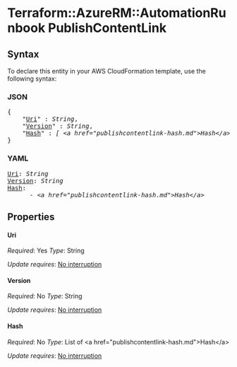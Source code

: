 # Terraform::AzureRM::AutomationRunbook PublishContentLink

## Syntax

To declare this entity in your AWS CloudFormation template, use the following syntax:

### JSON

<pre>
{
    "<a href="#uri" title="Uri">Uri</a>" : <i>String</i>,
    "<a href="#version" title="Version">Version</a>" : <i>String</i>,
    "<a href="#hash" title="Hash">Hash</a>" : <i>[ &lt;a href=&#34;publishcontentlink-hash.md&#34;&gt;Hash&lt;/a&gt;, ... ]</i>
}
</pre>

### YAML

<pre>
<a href="#uri" title="Uri">Uri</a>: <i>String</i>
<a href="#version" title="Version">Version</a>: <i>String</i>
<a href="#hash" title="Hash">Hash</a>: <i>
      - &lt;a href=&#34;publishcontentlink-hash.md&#34;&gt;Hash&lt;/a&gt;</i>
</pre>

## Properties

#### Uri

_Required_: Yes
_Type_: String

_Update requires_: [No interruption](https://docs.aws.amazon.com/AWSCloudFormation/latest/UserGuide/using-cfn-updating-stacks-update-behaviors.html#update-no-interrupt)

#### Version

_Required_: No
_Type_: String

_Update requires_: [No interruption](https://docs.aws.amazon.com/AWSCloudFormation/latest/UserGuide/using-cfn-updating-stacks-update-behaviors.html#update-no-interrupt)

#### Hash

_Required_: No
_Type_: List of &lt;a href=&#34;publishcontentlink-hash.md&#34;&gt;Hash&lt;/a&gt;

_Update requires_: [No interruption](https://docs.aws.amazon.com/AWSCloudFormation/latest/UserGuide/using-cfn-updating-stacks-update-behaviors.html#update-no-interrupt)

